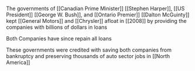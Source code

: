 The governments of [[Canadian Prime Minister]] [[Stephen Harper]], [[US President]] [[George W. Bush]], and [[Ontario Premier]] [[Dalton McGuinty]] kept [[General Motors]] and [[Chrysler]] afloat in [[2008]] by providing the companies with billions of dollars in loans

Both Companies have since repain all loans

These governments were credited with saving both companies from bankruptcy and preserving thousands of auto sector jobs in [[North America]]

